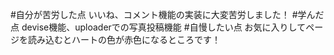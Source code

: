#自分が苦労した点
いいね、コメント機能の実装に大変苦労しました！
#学んだ点
devise機能、uploaderでの写真投稿機能
#自慢したい点
お気に入りしてページを読み込むとハートの色が赤色になるところです！
